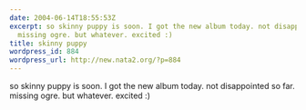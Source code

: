 ```yaml
---
date: 2004-06-14T18:55:53Z
excerpt: so skinny puppy is soon. I got the new album today. not disappointed so far.
  missing ogre. but whatever. excited :)
title: skinny puppy
wordpress_id: 884
wordpress_url: http://new.nata2.org/?p=884
---
```


so skinny puppy is soon. I got the new album today. not disappointed so far. missing ogre. but whatever. excited :)
